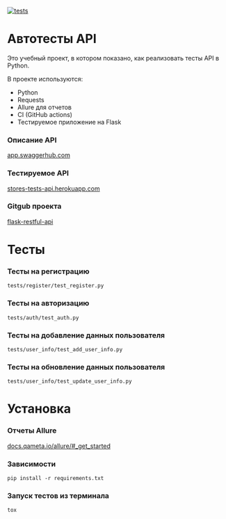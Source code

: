 [![tests](https://github.com/aliyamullina/inno_hw_tests_API/actions/workflows/tests_ci.yml/badge.svg)](https://github.com/aliyamullina/inno_hw_tests_API/actions/workflows/tests_ci.yml)

# Автотесты API
Это учебный проект, в котором показано, как реализовать тесты API в Python.

В проекте используются:
- Python
- Requests
- Allure для отчетов
- CI (GitHub actions)
- Тестируемое приложение на Flask 

### Описание API
[app.swaggerhub.com](https://app.swaggerhub.com/apis-docs/berpress/flask-rest-api/1.0.0)

### Тестируемое API
[stores-tests-api.herokuapp.com](https://stores-tests-api.herokuapp.com/)

### Gitgub проекта
[flask-restful-api](https://github.com/berpress/flask-restful-api)

# Тесты
### Тесты на регистрацию
```
tests/register/test_register.py
```
### Тесты на авторизацию
```
tests/auth/test_auth.py
```
### Тесты на добавление данных пользователя
```
tests/user_info/test_add_user_info.py
```
### Тесты на обновление данных пользователя
```
tests/user_info/test_update_user_info.py
```

# Установка
### Отчеты Allure
[docs.qameta.io/allure/#_get_started](https://docs.qameta.io/allure/#_get_started)

### Зависимости
```
pip install -r requirements.txt
```

### Запуск тестов из терминала
```
tox
```
